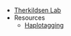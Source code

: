 <!-- _navbar.md -->

* [Therkildsen Lab](https://www.therkildsenlab.com/)
* Resources
    * [Haplotagging](http://fml.tuebingen.mpg.de/chan-group/haplotagging/)